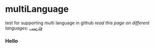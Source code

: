 # multiLanguage
test for supporting multi language in github
*read this page on different languages: [فارسی](README.fa.md)*
### Hello
